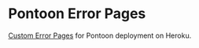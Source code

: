 # Pontoon Error Pages
[Custom Error Pages](https://devcenter.heroku.com/articles/error-pages#customize-pages) for Pontoon deployment on Heroku.
